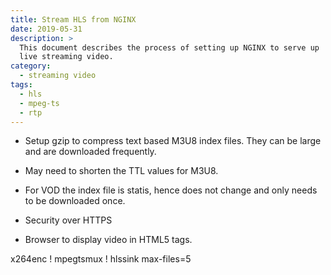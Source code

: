 ```yaml
---
title: Stream HLS from NGINX
date: 2019-05-31
description: >
  This document describes the process of setting up NGINX to serve up
  live streaming video.
category: 
  - streaming video
tags:
  - hls
  - mpeg-ts
  - rtp
---
```



- Setup gzip to compress text based M3U8 index files.  They can be
  large and are downloaded frequently.
  
- May need to shorten the TTL values for M3U8.

- For VOD the index file is statis, hence does not change and only
  needs to be downloaded once.
  
- Security over HTTPS

- Browser to display video in HTML5 tags.

x264enc ! mpegtsmux ! hlssink max-files=5
